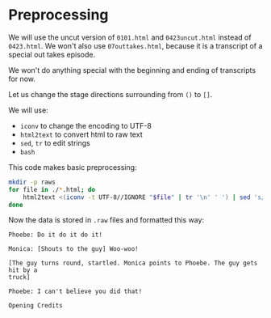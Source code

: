 # Preprocessing

We will use the uncut version of `0101.html` and `0423uncut.html` instead of `0423.html`.
We won't also use `07outtakes.html`, because it is a transcript of a special out takes episode.

We won't do anything special with the beginning and ending of transcripts for now.

Let us change the stage directions surrounding from `()` to `[]`.

We will use:

 - `iconv` to change the encoding to UTF-8
 - `html2text` to convert html to raw text
 - `sed`, `tr` to edit strings
 - `bash`

This code makes basic preprocessing:
```sh
mkdir -p raws
for file in ./*.html; do
    html2text <(iconv -t UTF-8//IGNORE "$file" | tr '\n' ' ') | sed 's/\*//g;s/_//g;s/(/[/g;s/)/]/g;s/</[/g;s/>/]/g;s/^RACH:/Rachel:/;s/^MNCA:/Monica:/;s/^PHOE:/Phoebe:/;s/^CHAN:/Chandler/' > "./raws/${file//html/raw}"
done
```

Now the data is stored in `.raw` files and formatted this way:
```
Phoebe: Do it do it do it!

Monica: [Shouts to the guy] Woo-woo!

[The guy turns round, startled. Monica points to Phoebe. The guy gets hit by a
truck]

Phoebe: I can't believe you did that!

Opening Credits
```
